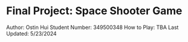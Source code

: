 # Final Project: Space Shooter Game

Author: Ostin Hui
Student Number: 349500348
How to Play: TBA
Last Updated: 5/23/2024




